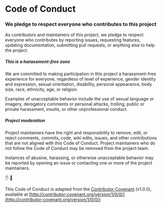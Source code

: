 # Code of Conduct

### We pledge to respect everyone who contributes to this project

As contributors and maintainers of this project, we pledge to respect everyone who contributes by reporting issues, requesting features, updating documentation, submitting pull requests, or anything else to help the project.

##### This is a harassment-free zone

We are committed to making participation in this project a harassment-free experience for everyone, regardless of level of experience, gender identity and expression, sexual orientation, disability, personal appearance, body size, race, ethnicity, age, or religion.

Examples of unacceptable behavior include the use of sexual language or imagery, derogatory comments or personal attacks, trolling, public or private harassment, insults, or other unprofessional conduct.

##### Project moderation

Project maintainers have the right and responsibility to remove, edit, or reject comments, commits, code, wiki edits, issues, and other contributions that are not aligned with this Code of Conduct. Project maintainers who do not follow the Code of Conduct may be removed from the project team.

Instances of abusive, harassing, or otherwise unacceptable behavior may be reported by opening an issue or contacting one or more of the project maintainers.

:hand: :page_with_curl:

This Code of Conduct is adapted from the [Contributor Covenant](http://contributor-covenant.org) (v1.0.0), available at [http://contributor-covenant.org/version/1/0/0/](http://contributor-covenant.org/version/1/0/0/)
